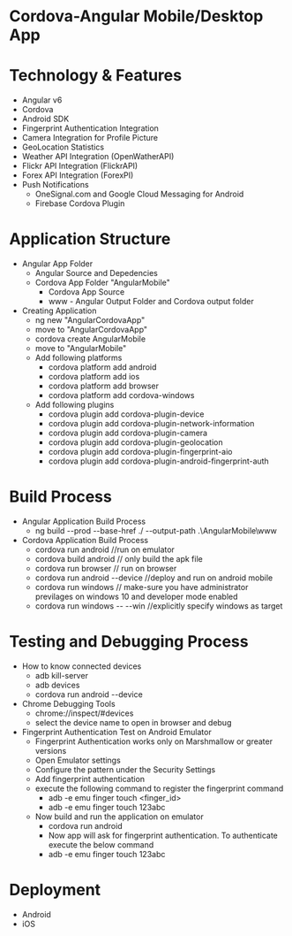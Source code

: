 # Cordova-Angular Mobile/Desktop App

# Technology & Features
  - Angular v6
  - Cordova
  - Android SDK
  - Fingerprint Authentication Integration
  - Camera Integration for Profile Picture
  - GeoLocation Statistics
  - Weather API Integration (OpenWatherAPI)
  - Flickr API Integration (FlickrAPI)
  - Forex API Integration (ForexPI)
  - Push Notifications
    - OneSignal.com and Google Cloud Messaging for Android
    - Firebase Cordova Plugin 

# Application  Structure
  - Angular App Folder
    - Angular Source and Depedencies
    - Cordova App Folder "AngularMobile"
      - Cordova App Source
      - www - Angular Output Folder and Cordova output folder
  - Creating Application
    - ng new "AngularCordovaApp"
    - move to "AngularCordovaApp"
    - cordova create AngularMobile
    - move to "AngularMobile"
    - Add following platforms
      - cordova platform add android
      - cordova platform add ios
      - cordova platform add browser
      - cordova platform add cordova-windows
    - Add following plugins
      - cordova plugin add cordova-plugin-device
      - cordova plugin add cordova-plugin-network-information
      - cordova plugin add cordova-plugin-camera
      - cordova plugin add cordova-plugin-geolocation
      - cordova plugin add cordova-plugin-fingerprint-aio
      - cordova plugin add cordova-plugin-android-fingerprint-auth

# Build Process
  - Angular Application Build Process
    - ng build --prod --base-href ./ --output-path .\AngularMobile\www
  - Cordova Application Build Process 
    - cordova run android //run on emulator
    - cordova build android // only build the apk file
    - cordova run browser // run on browser
    - cordova run android --device //deploy and run on android mobile
    - cordova run windows // make-sure you have administrator previlages on windows 10 and developer mode enabled
    - cordova run windows -- --win //explicitly specify windows as target
# Testing and Debugging Process
  - How to know connected devices
    - adb kill-server
    - adb devices
    - cordova run android --device
  - Chrome Debugging Tools
    - chrome://inspect/#devices
    - select the device name to open in browser and debug
  - Fingerprint Authentication Test on Android Emulator
    - Fingerprint Authentication works only on Marshmallow or greater versions
    - Open Emulator settings
    - Configure the pattern under the Security Settings
    - Add fingerprint authentication
    - execute the following command to register the fingerprint command
      - adb -e emu finger touch <finger_id>
      - adb -e emu finger touch 123abc
    - Now build and run the application on emulator
      - cordova run android
      - Now app will ask for fingerprint authentication. To authenticate execute the below command
      - adb -e emu finger touch 123abc
  
# Deployment
  - Android
  - iOS
